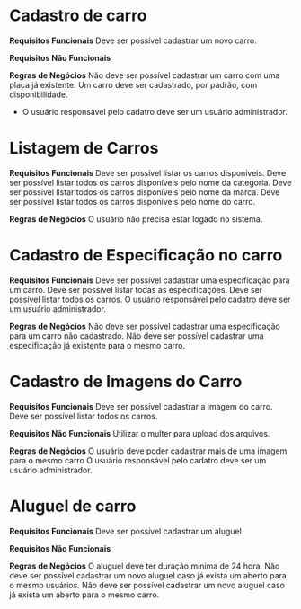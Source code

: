 # Cadastro de carro

**Requisitos Funcionais**
Deve ser possível cadastrar um novo carro.

**Requisitos Não Funcionais**

**Regras de Negócios**
Não deve ser possível cadastrar um carro com uma placa já existente.
Um carro deve ser cadastrado, por padrão, com disponibilidade.
* O usuário responsável pelo cadatro deve ser um usuário administrador.

# Listagem de Carros

**Requisitos Funcionais**
Deve ser possível listar os carros disponíveis.
Deve ser possível listar todos os carros disponíveis pelo nome da categoria.
Deve ser possível listar todos os carros disponíveis pelo nome da marca.
Deve ser possível listar todos os carros disponíveis pelo nome do carro.

**Regras de Negócios**
O usuário não precisa estar logado no sistema.


# Cadastro de Especificação no carro

**Requisitos Funcionais**
Deve ser possível cadastrar uma especificação para um carro.
Deve ser possível listar todas as especificações.
Deve ser possível listar todos os carros.
O usuário responsável pelo cadatro deve ser um usuário administrador.

**Regras de Negócios**
Não deve ser possível cadastrar uma especificação para um carro não cadastrado.
Não deve ser possível cadastrar uma especificação já existente para o mesmo carro.

# Cadastro de Imagens do Carro

**Requisitos Funcionais**
Deve ser possível cadastrar a imagem do carro.
Deve ser possível listar todos os carros.

**Requisitos Não Funcionais**
Utilizar o multer para upload dos arquivos.

**Regras de Negócios**
O usuário deve poder cadastrar mais de uma imagem para o mesmo carro
O usuário responsável pelo cadatro deve ser um usuário administrador.

# Aluguel de carro

**Requisitos Funcionais**
Deve ser possível cadastrar um aluguel.

**Requisitos Não Funcionais**


**Regras de Negócios**
O aluguel deve ter duração mínima de 24 hora.
Não deve ser possível cadastrar um novo aluguel caso já exista um aberto para o mesmo usuários.
Não deve ser possível cadastrar um novo aluguel caso já exista um aberto para o mesmo carro.
